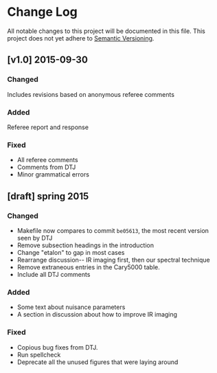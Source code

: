  # Change Log
All notable changes to this project will be documented in this file.
This project does not yet adhere to [Semantic Versioning](http://semver.org/).

## [v1.0] 2015-09-30
### Changed
Includes revisions based on anonymous referee comments

### Added
Referee report and response

### Fixed
- All referee comments
- Comments from DTJ
- Minor grammatical errors


## [draft] spring 2015
### Changed
- Makefile now compares to commit `be05613`, the most recent version seen by DTJ
- Remove subsection headings in the introduction
- Change "etalon" to gap in most cases
- Rearrange discussion-- IR imaging first, then our spectral technique
- Remove extraneous entries in the Cary5000 table.
- Include all DTJ comments

### Added
- Some text about nuisance parameters
- A section in discussion about how to improve IR imaging

### Fixed
- Copious bug fixes from DTJ.
- Run spellcheck
- Deprecate all the unused figures that were laying around

